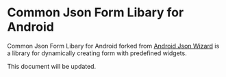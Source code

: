 
Common Json Form Libary for Android
=========

Common Json Form Libary for Android forked from [Android Json Wizard](https://github.com/vijayrawatsan/android-json-form-wizard) is a library for dynamically creating form with predefined widgets.

This document will be updated.

